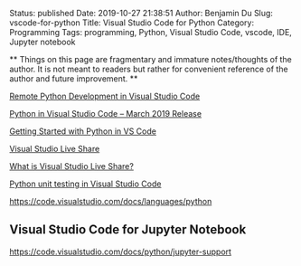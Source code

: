 Status: published
Date: 2019-10-27 21:38:51
Author: Benjamin Du
Slug: vscode-for-python
Title: Visual Studio Code for Python
Category: Programming
Tags: programming, Python, Visual Studio Code, vscode, IDE, Jupyter notebook

**
Things on this page are fragmentary and immature notes/thoughts of the author.
It is not meant to readers but rather for convenient reference of the author and future improvement.
**

[Remote Python Development in Visual Studio Code](https://devblogs.microsoft.com/python/remote-python-development-in-visual-studio-code/)

[Python in Visual Studio Code – March 2019 Release](https://devblogs.microsoft.com/python/python-in-visual-studio-code-march-2019-release/)

[Getting Started with Python in VS Code](https://code.visualstudio.com/docs/python/python-tutorial)

[Visual Studio Live Share](https://visualstudio.microsoft.com/services/live-share/)

[What is Visual Studio Live Share?](https://docs.microsoft.com/en-us/visualstudio/liveshare/)

[Python unit testing in Visual Studio Code](https://code.visualstudio.com/docs/python/unit-testing)




https://code.visualstudio.com/docs/languages/python

## Visual Studio Code for Jupyter Notebook

https://code.visualstudio.com/docs/python/jupyter-support
